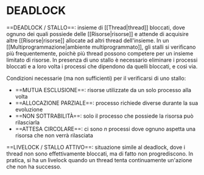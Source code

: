 # DEADLOCK
==DEADLOCK / STALLO==: insieme di [[Thread|thread]] bloccati, dove ognuno dei quali possiede delle [[Risorse|risorse]] e attende di acquisire altre [[Risorse|risorse]] allocate ad altri thread dell'insieme.
In un [[Multiprogrammazione|ambiente multiprogrammato]], gli stalli si verificano più frequentemente, poichè più thread possono competere per un insieme limitato di risorse.
In presenza di uno stallo è necessario eliminare i processi bloccati e a loro volta i processi che dipendono da quelli bloccati, e così via.

Condizioni necessarie (ma non sufficienti) per il verificarsi di uno stallo:
- ==MUTUA ESCLUSIONE==: risorse utilizzate da un solo processo alla volta
- ==ALLOCAZIONE PARZIALE==: processo richiede diverse durante la sua evoluzione
- ==NON SOTTRABILITÀ==: solo il processo che possiede la risorsa può rilasciarla
- ==ATTESA CIRCOLARE==: ci sono $n$ processi dove ognuno aspetta una risorsa che non verrà rilasciata

==LIVELOCK / STALLO ATTIVO==: situazione simile al deadlock, dove i thread non sono effettivamente bloccati, ma di fatto non progrediscono.
In pratica, si ha un livelock quando un thread tenta continuamente un'azione che non ha successo.